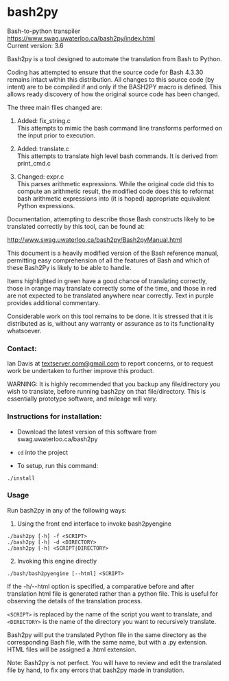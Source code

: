 # bash2py
Bash-to-python transpiler    https://www.swag.uwaterloo.ca/bash2py/index.html<br>
Current version: 3.6

Bash2py is a tool designed to automate the translation from Bash to Python.

Coding has attempted to ensure that the source code for Bash 4.3.30 remains intact within this distribution. All changes to this source code (by intent) are to be compiled if and only if the BASH2PY macro is defined. This allows ready discovery of how the original source code has been changed.

The three main files changed are:
1.  Added:  fix_string.c<br>
    This attempts to mimic the bash command line transforms performed on the input prior to execution.

2.  Added:  translate.c<br>
    This attempts to translate high level bash commands. It is derived from print_cmd.c

3.  Changed: expr.c<br>
    This parses arithmetic expressions.  While the original code did this to compute an arithmetic result, the modified code does this to reformat bash arithmetic expressions into (it is hoped) appropriate equivalent Python expressions.

Documentation, attempting to describe those Bash constructs likely to be translated correctly by this tool, can be found at:

http://www.swag.uwaterloo.ca/bash2py/Bash2pyManual.html

This document is a heavily modified version of the Bash reference manual, permitting easy comprehension of all the features of Bash and which of these Bash2Py is likely to be able to handle.

Items highlighted in green have a good chance of translating correctly, those in orange may translate correctly some of the time, and those in red are not expected to be translated anywhere near correctly. Text in purple provides additional commentary.

Considerable work on this tool remains to be done.  It is stressed that it is distributed as is, without any warranty or assurance as to its functionality whatsoever.

### Contact:

Ian Davis at textserver.com@gmail.com to report concerns, or to request work be undertaken to further improve this product. 

WARNING: It is highly recommended that you backup any file/directory you wish to translate, before running bash2py on that file/directory. This is essentially prototype software, and mileage will vary.

### Instructions for installation:

- Download the latest version of this software from swag.uwaterloo.ca/bash2py

- `cd` into the project

- To setup, run this command:

```console
./install
```

### Usage

Run bash2py in any of the following ways:

1. Using the front end interface to invoke bash2pyengine

```console
./bash2py [-h] -f <SCRIPT>
./bash2py [-h] -d <DIRECTORY>
./bash2py [-h] <SCRIPT|DIRECTORY>
```

2. Invoking this engine directly

```console
./bash/bash2pyengine [--html] <SCRIPT>
```

If the -h/--html option is specified, a comparative before and after translation html file is generated rather than a python file. This is useful for observing the details of the translation process.

`<SCRIPT>` is replaced by the name of the script you want to translate, and `<DIRECTORY>` is the name of the directory you want to recursively translate.

Bash2py will put the translated Python file in the same directory as the corresponding Bash file, with the same name, but with a .py extension. HTML files will be assigned a .html extension.

Note: Bash2py is not perfect. You will have to review and edit the translated file by hand, to fix any errors that bash2py made in translation.

